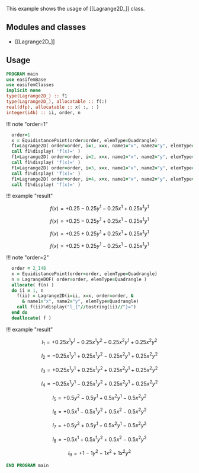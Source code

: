 This example shows the usage of [[Lagrange2D_]] class.

## Modules and classes

- [[Lagrange2D_]]

## Usage

```fortran
PROGRAM main
use easifemBase
use easifemClasses
implicit none
type(Lagrange2D_) :: f1
type(Lagrange2D_), allocatable :: f(:)
real(dfp), allocatable :: x( :, : )
integer(i4b) :: ii, order, n
```

!!! note "order=1"

```fortran
  order=1
  x = EquidistancePoint(order=order, elemType=Quadrangle)
  f1=Lagrange2D( order=order, i=1, x=x, name1="x", name2="y", elemType=Quadrangle )
  call f1%display( 'f(x)=' )
  f1=Lagrange2D( order=order, i=2, x=x, name1="x", name2="y", elemType=Quadrangle )
  call f1%display( 'f(x)=' )
  f1=Lagrange2D( order=order, i=3, x=x, name1="x", name2="y", elemType=Quadrangle )
  call f1%display( 'f(x)=' )
  f1=Lagrange2D( order=order, i=4, x=x, name1="x", name2="y", elemType=Quadrangle )
  call f1%display( 'f(x)=' )
```

!!! example "result"

$$
f(x)=+0.25-0.25 y^1-0.25x^1+0.25x^1 y^1
$$


$$
f(x)=+0.25-0.25 y^1+0.25x^1-0.25x^1 y^1 
$$ 

$$
f(x)=+0.25+0.25 y^1+0.25x^1+0.25x^1 y^1 
$$

$$
f(x)=+0.25+0.25 y^1-0.25x^1-0.25x^1 y^1
$$

!!! note "order=2"

```fortran
  order = 2_I4B
  x = EquidistancePoint(order=order, elemType=Quadrangle)
  n = LagrangeDOF( order=order, elemType=Quadrangle )
  allocate( f(n) )
  do ii = 1, n
    f(ii) = Lagrange2D(i=ii, x=x, order=order, &
      & name1="x", name2="y", elemType=Quadrangle)
    call f(ii)%display("l_{"//tostring(ii)//"}=")
  end do
  deallocate( f )
```

!!! example "result"

$$
l_{1}=+0.25x^1 y^1-0.25x^1 y^2-0.25x^2 y^1+0.25x^2 y^2
$$

$$
l_{2}=-0.25x^1 y^1+0.25x^1 y^2-0.25x^2 y^1+0.25x^2 y^2
$$

$$
l_{3}=+0.25x^1 y^1+0.25x^1 y^2+0.25x^2 y^1+0.25x^2 y^2
$$

$$
l_{4}=-0.25x^1 y^1-0.25x^1 y^2+0.25x^2 y^1+0.25x^2 y^2
$$

$$
l_{5}=+0.5 y^2-0.5 y^1+0.5x^2 y^1-0.5x^2 y^2
$$

$$
l_{6}=+0.5x^1-0.5x^1 y^2+0.5x^2-0.5x^2 y^2
$$

$$
l_{7}=+0.5 y^2+0.5 y^1-0.5x^2 y^1-0.5x^2 y^2
$$

$$
l_{8}=-0.5x^1+0.5x^1 y^2+0.5x^2-0.5x^2 y^2
$$

$$
l_{9}=+1-1 y^2-1x^2+1x^2 y^2
$$

```fortran
END PROGRAM main
```
